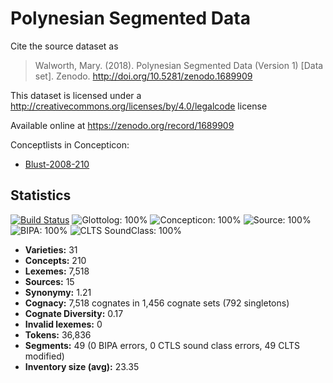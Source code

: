 # Polynesian Segmented Data

Cite the source dataset as

> Walworth, Mary. (2018). Polynesian Segmented Data (Version 1) [Data set]. Zenodo. http://doi.org/10.5281/zenodo.1689909

This dataset is licensed under a http://creativecommons.org/licenses/by/4.0/legalcode license

Available online at https://zenodo.org/record/1689909


Conceptlists in Concepticon:
- [Blust-2008-210](https://concepticon.clld.org/contributions/Blust-2008-210)
## Statistics


[![Build Status](https://travis-ci.org/lexibank/walworthpolynesian.svg?branch=master)](https://travis-ci.org/lexibank/walworthpolynesian)
![Glottolog: 100%](https://img.shields.io/badge/Glottolog-100%25-brightgreen.svg "Glottolog: 100%")
![Concepticon: 100%](https://img.shields.io/badge/Concepticon-100%25-brightgreen.svg "Concepticon: 100%")
![Source: 100%](https://img.shields.io/badge/Source-100%25-brightgreen.svg "Source: 100%")
![BIPA: 100%](https://img.shields.io/badge/BIPA-100%25-brightgreen.svg "BIPA: 100%")
![CLTS SoundClass: 100%](https://img.shields.io/badge/CLTS%20SoundClass-100%25-brightgreen.svg "CLTS SoundClass: 100%")

- **Varieties:** 31
- **Concepts:** 210
- **Lexemes:** 7,518
- **Sources:** 15
- **Synonymy:** 1.21
- **Cognacy:** 7,518 cognates in 1,456 cognate sets (792 singletons)
- **Cognate Diversity:** 0.17
- **Invalid lexemes:** 0
- **Tokens:** 36,836
- **Segments:** 49 (0 BIPA errors, 0 CTLS sound class errors, 49 CLTS modified)
- **Inventory size (avg):** 23.35
